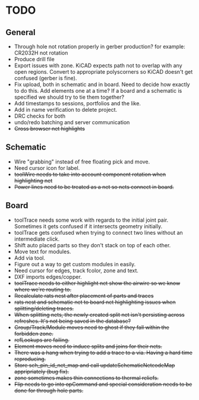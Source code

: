 
# TODO

## General

* Through hole not rotation properly in gerber production?  for example: CR2032H not rotation
* Produce drill file
* Export issues with zone.  KiCAD expects path not to overlap with any open regions.  Convert
  to appropriate polyscorners so KiCAD doesn't get confused (gerber is fine).
* Fix upload, both in schematic and in board.  Need to decide how exactly to do this.  Add elements
  one at a time?  If a board and a schematic is specified we should try to tie them together?
* Add timestamps to sessions, portfolios and the like.
* Add in name verification to delete project.
* DRC checks for both
* undo/redo batching and server communication
* ~~Cross browser net highlights~~

## Schematic

* Wire "grabbing" instead of free floating pick and move.
* Need cursor icon for label.
* ~~toolWire needs to take into account component rotation when highlighting net~~
* ~~Power lines need to be treated as a net so nets connect in board.~~

## Board

* toolTrace needs some work with regards to the initial joint pair.  Sometimes it gets confused
  if it intersects geometry initially.
* toolTrace gets confused when trying to connect two lines without an intermediate click.
* Shift auto placed parts so they don't stack on top of each other.
* Move text for modules.
* Add via tool.
* Figure out a way to get custom modules in easily.
* Need cursor for edges, track fcolor, zone and text.
* DXF imports edges/copper.
* ~~toolTrace needs to either highlight net show the airwire so we know where we're
  routing to.~~
* ~~Recalculate rats nest after placement of parts and traces~~
* ~~rats nest and schematic net to board net highlighting issues when splitting/deleting traces.~~
* ~~When splitting nets, the newly created split net isn't persisting across refreshes.  It's not being
  saved in the database?~~
* ~~Group/Track/Module moves need to ghost if they fall within the forbidden zone.~~
* ~~refLookups are failing.~~
* ~~Element moves need to induce splits and joins for their nets.~~
* ~~There was a hang when trying to add a trace to a via.  Having a hard time reproducing.~~
* ~~Store sch_pin_id_net_map and call updateSchematicNetcodeMap appripriately (bug fix).~~
* ~~zone sometimes makes thin connections to thermal reliefs.~~
* ~~Flip needs to go into opCommand and special consideration needs to be 
  done for through hole parts.~~

